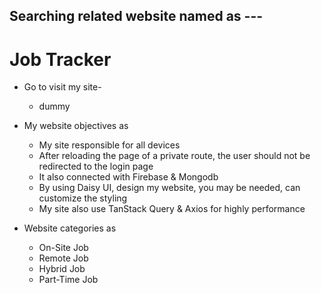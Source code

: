 ## Searching related website named as ---
# Job Tracker

  * Go to visit my site-
    * dummy

  * My website objectives as
    * My site responsible for all devices
    * After reloading the page of a private route, the user should not be redirected
      to the login page
    * It also connected with Firebase & Mongodb
    * By using Daisy UI, design my website, you may be needed, can customize the styling
    * My site also use TanStack Query & Axios for highly performance

  * Website categories as
    * On-Site Job
    * Remote Job
    * Hybrid Job
    * Part-Time Job

